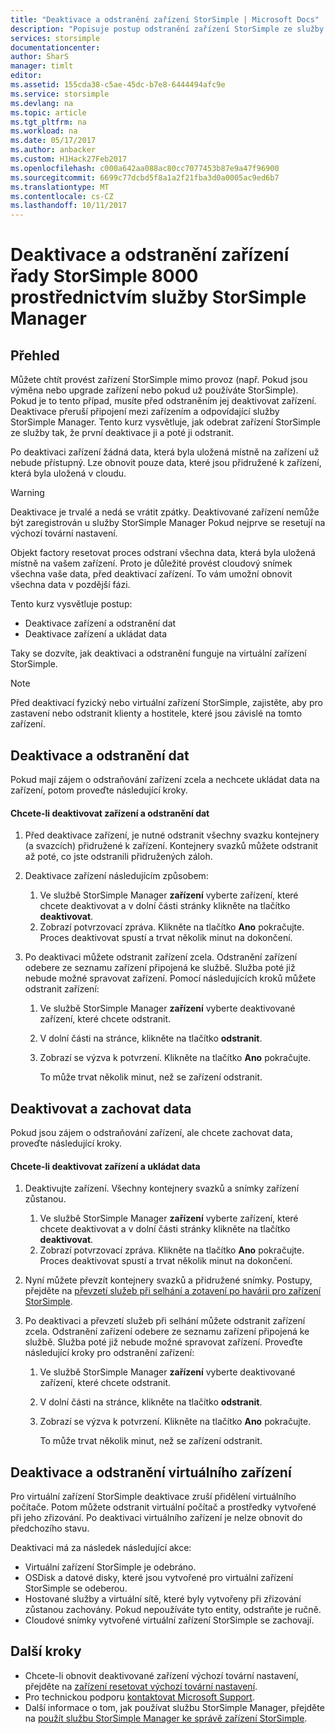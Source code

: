 ```yaml
---
title: "Deaktivace a odstranění zařízení StorSimple | Microsoft Docs"
description: "Popisuje postup odstranění zařízení StorSimple ze služby tak, že nejprve deaktivace služby a poté ji odstranit."
services: storsimple
documentationcenter: 
author: SharS
manager: timlt
editor: 
ms.assetid: 155cda38-c5ae-45dc-b7e8-6444494afc9e
ms.service: storsimple
ms.devlang: na
ms.topic: article
ms.tgt_pltfrm: na
ms.workload: na
ms.date: 05/17/2017
ms.author: anbacker
ms.custom: H1Hack27Feb2017
ms.openlocfilehash: c000a642aa088ac80cc7077453b87e9a47f96900
ms.sourcegitcommit: 6699c77dcbd5f8a1a2f21fba3d0a0005ac9ed6b7
ms.translationtype: MT
ms.contentlocale: cs-CZ
ms.lasthandoff: 10/11/2017
---
```

# <a name="deactivate-and-delete-a-storsimple-8000-series-device-via-storsimple-manager-service"></a>Deaktivace a odstranění zařízení řady StorSimple 8000 prostřednictvím služby StorSimple Manager
## <a name="overview"></a>Přehled
Můžete chtít provést zařízení StorSimple mimo provoz (např. Pokud jsou výměna nebo upgrade zařízení nebo pokud už používáte StorSimple). Pokud je to tento případ, musíte před odstraněním jej deaktivovat zařízení. Deaktivace přeruší připojení mezi zařízením a odpovídající služby StorSimple Manager. Tento kurz vysvětluje, jak odebrat zařízení StorSimple ze služby tak, že první deaktivace ji a poté ji odstranit. 

Po deaktivaci zařízení žádná data, která byla uložená místně na zařízení už nebude přístupný. Lze obnovit pouze data, které jsou přidružené k zařízení, která byla uložená v cloudu.  

> [!WARNING]
> Deaktivace je trvalé a nedá se vrátit zpátky. Deaktivované zařízení nemůže být zaregistrován u služby StorSimple Manager Pokud nejprve se resetují na výchozí tovární nastavení. 
> 
> Objekt factory resetovat proces odstraní všechna data, která byla uložená místně na vašem zařízení. Proto je důležité provést cloudový snímek všechna vaše data, před deaktivací zařízení. To vám umožní obnovit všechna data v pozdější fázi.
> 
> 

Tento kurz vysvětluje postup:

* Deaktivace zařízení a odstranění dat
* Deaktivace zařízení a ukládat data

Taky se dozvíte, jak deaktivaci a odstranění funguje na virtuální zařízení StorSimple.

> [!NOTE]
> Před deaktivací fyzický nebo virtuální zařízení StorSimple, zajistěte, aby pro zastavení nebo odstranit klienty a hostitele, které jsou závislé na tomto zařízení.
> 
> 

## <a name="deactivate-and-delete-data"></a>Deaktivace a odstranění dat
Pokud mají zájem o odstraňování zařízení zcela a nechcete ukládat data na zařízení, potom proveďte následující kroky.

#### <a name="to-deactivate-the-device-and-delete-the-data"></a>Chcete-li deaktivovat zařízení a odstranění dat
1. Před deaktivace zařízení, je nutné odstranit všechny svazku kontejnery (a svazcích) přidružené k zařízení. Kontejnery svazků můžete odstranit až poté, co jste odstranili přidružených záloh.
2. Deaktivace zařízení následujícím způsobem:
   
   1. Ve službě StorSimple Manager **zařízení** vyberte zařízení, které chcete deaktivovat a v dolní části stránky klikněte na tlačítko **deaktivovat**.
   2. Zobrazí potvrzovací zpráva. Klikněte na tlačítko **Ano** pokračujte. Proces deaktivovat spustí a trvat několik minut na dokončení.
3. Po deaktivaci můžete odstranit zařízení zcela. Odstranění zařízení odebere ze seznamu zařízení připojená ke službě. Služba poté již nebude možné spravovat zařízení. Pomocí následujících kroků můžete odstranit zařízení:
   
   1. Ve službě StorSimple Manager **zařízení** vyberte deaktivované zařízení, které chcete odstranit.
   2. V dolní části na stránce, klikněte na tlačítko **odstranit**.
   3. Zobrazí se výzva k potvrzení. Klikněte na tlačítko **Ano** pokračujte.
      
      To může trvat několik minut, než se zařízení odstranit.

## <a name="deactivate-and-retain-data"></a>Deaktivovat a zachovat data
Pokud jsou zájem o odstraňování zařízení, ale chcete zachovat data, proveďte následující kroky.

#### <a name="to-deactivate-a-device-and-retain-the-data"></a>Chcete-li deaktivovat zařízení a ukládat data
1. Deaktivujte zařízení. Všechny kontejnery svazků a snímky zařízení zůstanou.
   
   1. Ve službě StorSimple Manager **zařízení** vyberte zařízení, které chcete deaktivovat a v dolní části stránky klikněte na tlačítko **deaktivovat**.
   2. Zobrazí potvrzovací zpráva. Klikněte na tlačítko **Ano** pokračujte. Proces deaktivovat spustí a trvat několik minut na dokončení.
2. Nyní můžete převzít kontejnery svazků a přidružené snímky. Postupy, přejděte na [převzetí služeb při selhání a zotavení po havárii pro zařízení StorSimple](storsimple-device-failover-disaster-recovery.md).
3. Po deaktivaci a převzetí služeb při selhání můžete odstranit zařízení zcela. Odstranění zařízení odebere ze seznamu zařízení připojená ke službě. Služba poté již nebude možné spravovat zařízení. Proveďte následující kroky pro odstranění zařízení:
   
   1. Ve službě StorSimple Manager **zařízení** vyberte deaktivované zařízení, které chcete odstranit.
   2. V dolní části na stránce, klikněte na tlačítko **odstranit**.
   3. Zobrazí se výzva k potvrzení. Klikněte na tlačítko **Ano** pokračujte.
      
      To může trvat několik minut, než se zařízení odstranit.

## <a name="deactivate-and-delete-a-virtual-device"></a>Deaktivace a odstranění virtuálního zařízení
Pro virtuální zařízení StorSimple deaktivace zruší přidělení virtuálního počítače. Potom můžete odstranit virtuální počítač a prostředky vytvořené při jeho zřizování. Po deaktivaci virtuálního zařízení je nelze obnovit do předchozího stavu. 

Deaktivaci má za následek následující akce:

* Virtuální zařízení StorSimple je odebráno.
* OSDisk a datové disky, které jsou vytvořené pro virtuální zařízení StorSimple se odeberou.
* Hostované služby a virtuální sítě, které byly vytvořeny při zřizování zůstanou zachovány. Pokud nepoužíváte tyto entity, odstraňte je ručně.
* Cloudové snímky vytvořené virtuální zařízení StorSimple se zachovají.

## <a name="next-steps"></a>Další kroky
* Chcete-li obnovit deaktivované zařízení výchozí tovární nastavení, přejděte na [zařízení resetovat výchozí tovární nastavení](storsimple-manage-device-controller.md#reset-the-device-to-factory-default-settings).
* Pro technickou podporu [kontaktovat Microsoft Support](storsimple-contact-microsoft-support.md).
* Další informace o tom, jak používat službu StorSimple Manager, přejděte na [použít službu StorSimple Manager ke správě zařízení StorSimple](storsimple-manager-service-administration.md). 

